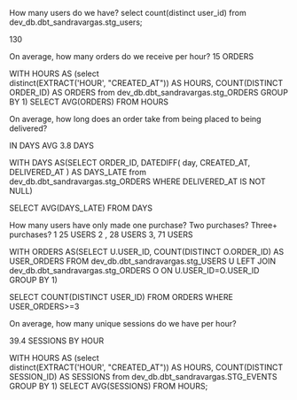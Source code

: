 How many users do we have? 
select count(distinct user_id) from dev_db.dbt_sandravargas.stg_users;

130

On average, how many orders do we receive per hour?
15 ORDERS

WITH HOURS AS (select  
distinct(EXTRACT('HOUR', "CREATED_AT")) AS HOURS,
COUNT(DISTINCT ORDER_ID)  AS ORDERS
 from dev_db.dbt_sandravargas.stg_ORDERS
 GROUP BY 1)
 SELECT AVG(ORDERS) FROM HOURS


On average, how long does an order take from being placed to being delivered?

IN DAYS AVG 3.8 DAYS

WITH DAYS AS(SELECT  ORDER_ID,
DATEDIFF( day, CREATED_AT, DELIVERED_AT ) AS DAYS_LATE
 from dev_db.dbt_sandravargas.stg_ORDERS
 WHERE DELIVERED_AT IS NOT NULL)
 
 SELECT AVG(DAYS_LATE) FROM DAYS



How many users have only made one purchase? Two purchases? Three+ purchases?
1 25 USERS
2 , 28 USERS
3, 71 USERS

 WITH ORDERS AS(SELECT U.USER_ID, COUNT(DISTINCT O.ORDER_ID) AS USER_ORDERS
FROM dev_db.dbt_sandravargas.stg_USERS U LEFT JOIN dev_db.dbt_sandravargas.stg_ORDERS O ON U.USER_ID=O.USER_ID
GROUP BY 1)

SELECT COUNT(DISTINCT USER_ID) FROM ORDERS WHERE USER_ORDERS>=3

On average, how many unique sessions do we have per hour?

39.4 SESSIONS BY HOUR

WITH HOURS AS (select  
distinct(EXTRACT('HOUR', "CREATED_AT")) AS HOURS,
COUNT(DISTINCT SESSION_ID)  AS SESSIONS
 from dev_db.dbt_sandravargas.STG_EVENTS
 GROUP BY 1)
 SELECT AVG(SESSIONS) FROM HOURS;